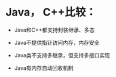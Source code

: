 

# Java， C++比较：

- Java和C++都支持封装继承、多态

- Java不提供指针访问内存，内存安全

- Java类不支持多继承，但支持多接口实现

- Java有内存自动回收机制

  